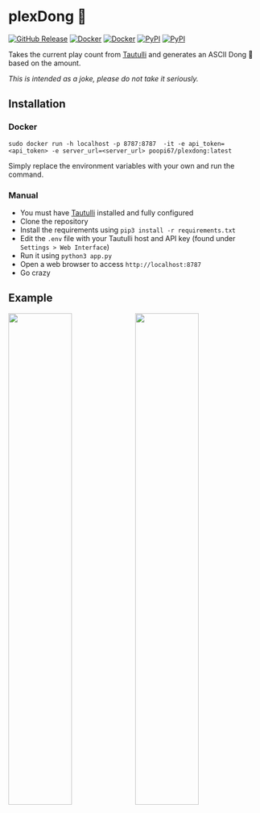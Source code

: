 # plexDong 🍆
[![GitHub Release](https://img.shields.io/github/v/release/poopi67/plexDong?logo=github&include_prereleases&label=release&style=flat-square&color=F7F7F7)](https://github.com/poopi67/plexDong/releases)
[![Docker](https://img.shields.io/docker/v/poopi67/plexdong?logo=docker&label=version&style=flat-square)](https://hub.docker.com/r/poopi67/plexdong)
[![Docker](https://img.shields.io/docker/cloud/build/poopi67/plexdong?logo=docker&style=flat-square)](https://hub.docker.com/r/poopi67/plexdong/builds)
[![PyPI](https://img.shields.io/pypi/v/flask?logo=python&label=flask&style=flat-square&color=FFD43B)](https://pypi.org/project/Flask/)
[![PyPI](https://img.shields.io/pypi/v/gunicorn?logo=python&label=gunicorn&style=flat-square&color=FFD43B)](https://pypi.org/project/gunicorn/)


Takes the current play count from [Tautulli](https://github.com/Tautulli/Tautulli) and generates an ASCII Dong 🍆 based on the amount.

*This is intended as a joke, please do not take it seriously.*

## Installation

### Docker

`sudo docker run -h localhost -p 8787:8787  -it -e api_token=<api_token> -e server_url=<server_url> poopi67/plexdong:latest`

Simply replace the environment variables with your own and run the command.

### Manual
- You must have [Tautulli](https://github.com/Tautulli/Tautulli) installed and fully configured
- Clone the repository
- Install the requirements using `pip3 install -r requirements.txt`
- Edit the `.env` file with your Tautulli host and API key (found under `Settings > Web Interface`)
- Run it using `python3 app.py`
- Open a web browser to access `http://localhost:8787`
- Go crazy

## Example
<img src="https://i.imgur.com/y3tK96z.png" style="width: 50%;"><img src="https://i.imgur.com/ycwl0iG.png" style="width: 50%;">

